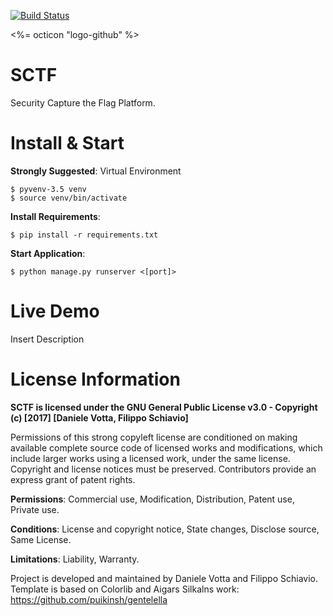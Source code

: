 [![Build Status](https://travis-ci.org/SynAckPwn23/SCTF.svg?branch=master)](https://travis-ci.org/SynAckPwn23/SCTF)

<%= octicon "logo-github" %>

# SCTF
Security Capture the Flag Platform.

# Install & Start
<b>Strongly Suggested</b>: Virtual Environment
	
	$ pyvenv-3.5 venv
	$ source venv/bin/activate

<b>Install Requirements</b>:

	$ pip install -r requirements.txt

<b>Start Application</b>:
	
	$ python manage.py runserver <[port]>

# Live Demo
Insert Description

# License Information
<b>SCTF is licensed under the GNU General Public License v3.0 - Copyright (c) [2017] [Daniele Votta, Filippo Schiavio]</b>

Permissions of this strong copyleft license are conditioned on making available complete source code of licensed works and modifications, which include larger works using a licensed work, under the same license. Copyright and license notices must be preserved. Contributors provide an express grant of patent rights.

<b>Permissions</b>: Commercial use, Modification, Distribution, Patent use, Private use.

<b>Conditions</b>: License and copyright notice, State changes, Disclose source, Same License.

<b>Limitations</b>: Liability, Warranty.

Project is developed and maintained by Daniele Votta and Filippo Schiavio.
Template is based on Colorlib and Aigars Silkalns work: https://github.com/puikinsh/gentelella
